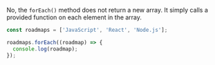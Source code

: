 No, the `forEach()` method does not return a new array. It simply calls a provided function on each element in the array.

```js
const roadmaps = ['JavaScript', 'React', 'Node.js'];

roadmaps.forEach((roadmap) => {
  console.log(roadmap);
});
```
